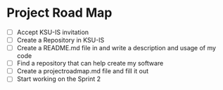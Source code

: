 # Project Road Map
- [ ] Accept KSU-IS invitation
- [ ] Create a Repository in KSU-IS
- [ ] Create a README.md file in and write a description and usage of my code
- [ ] Find a repository that can help create my software
- [ ] Create a projectroadmap.md file and fill it out
- [ ] Start working on the Sprint 2 
